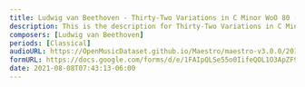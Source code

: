 ```yaml
---
title: Ludwig van Beethoven - Thirty-Two Variations in C Minor WoO 80 (17)
description: This is the description for Thirty-Two Variations in C Minor WoO 80 by Ludwig van Beethoven
composers: [Ludwig van Beethoven]
periods: [Classical]
audioURL: https://OpenMusicDataset.github.io/Maestro/maestro-v3.0.0/2017/MIDI-Unprocessed_071_PIANO071_MID--AUDIO-split_07-08-17_Piano-e_1-04_wav--1.midi
formURL: https://docs.google.com/forms/d/e/1FAIpQLSe55o0IifeQOL1O3ApZF9Haq5tR-Pj2uNXLyQy6dihiIcdEmQ/viewform
date: 2021-08-08T07:43:13-06:00
---
```


